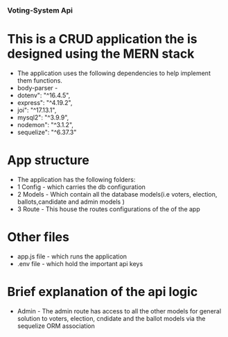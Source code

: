 ### Voting-System Api

# This is a CRUD application the is designed using the MERN stack
- The application uses the following dependencies to help implement them functions.
- body-parser - 
- dotenv": "^16.4.5",
- express": "^4.19.2",
- joi": "^17.13.1",
- mysql2": "^3.9.9",
- nodemon": "^3.1.2",
- sequelize": "^6.37.3"

# App structure
- The application has the following folders:
- 1 Config - which carries the db configuration
- 2 Models - Which contain all the database models(i.e voters, election, ballots,candidate and admin models )
- 3 Route - This house the routes configurations of the of the app

# Other files
- app.js file - which runs the application
- .env file - which hold the important api keys

# Brief explanation of the api logic
- Admin - The admin route has access to all the other models for general solution to voters, election, cndidate and the ballot models via the sequelize ORM association

